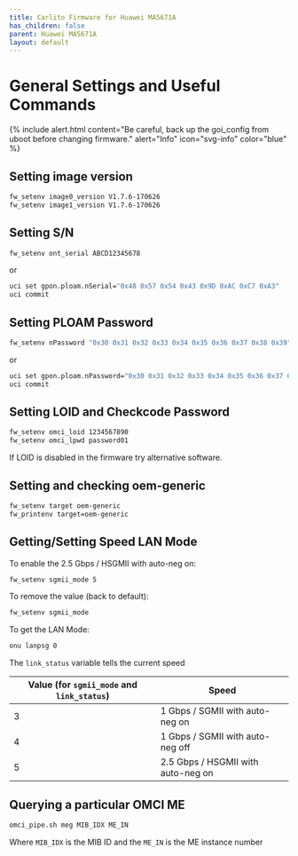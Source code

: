 ```yaml
---
title: Carlito Firmware for Huawei MA5671A
has_children: false
parent: Huawei MA5671A
layout: default
---
```


# General Settings and Useful Commands

{% include alert.html content="Be careful, back up the goi_config from uboot before changing firmware." alert="Info" icon="svg-info" color="blue" %}

## Setting image version
```sh
fw_setenv image0_version V1.7.6-170626
fw_setenv image1_version V1.7.6-170626
```

## Setting S/N
```sh
fw_setenv ont_serial ABCD12345678
```
or
```sh
uci set gpon.ploam.nSerial="0x48 0x57 0x54 0x43 0x9D 0xAC 0xC7 0xA3"
uci commit 
```

## Setting PLOAM Password
```sh
fw_setenv nPassword "0x30 0x31 0x32 0x33 0x34 0x35 0x36 0x37 0x38 0x39"
```
or
```sh
uci set gpon.ploam.nPassword="0x30 0x31 0x32 0x33 0x34 0x35 0x36 0x37 0x38 0x39"
uci commit 
```

## Setting LOID and Checkcode Password
```sh
fw_setenv omci_loid 1234567890
fw_setenv omci_lpwd password01
```
If LOID is disabled in the firmware try alternative software.

## Setting and checking oem-generic
```sh
fw_setenv target oem-generic
fw_printenv target=oem-generic
```

## Getting/Setting Speed LAN Mode

To enable the 2.5 Gbps / HSGMII with auto-neg on:

```sh
fw_setenv sgmii_mode 5
```

To remove the value (back to default):
```sh
fw_setenv sgmii_mode
```

To get the LAN Mode:

```sh
onu lanpsg 0
```
The `link_status` variable tells the current speed

| Value (for `sgmii_mode` and `link_status`) | Speed                              |
| ------------------------------------------ | ---------------------------------- |
| 3                                          | 1 Gbps / SGMII with auto-neg on    |
| 4                                          | 1 Gbps / SGMII with auto-neg off   |
| 5                                          | 2.5 Gbps / HSGMII with auto-neg on |

## Querying a particular OMCI ME
```sh
omci_pipe.sh meg MIB_IDX ME_IN
```
Where `MIB_IDX` is the MIB ID and the `ME_IN` is the ME instance number